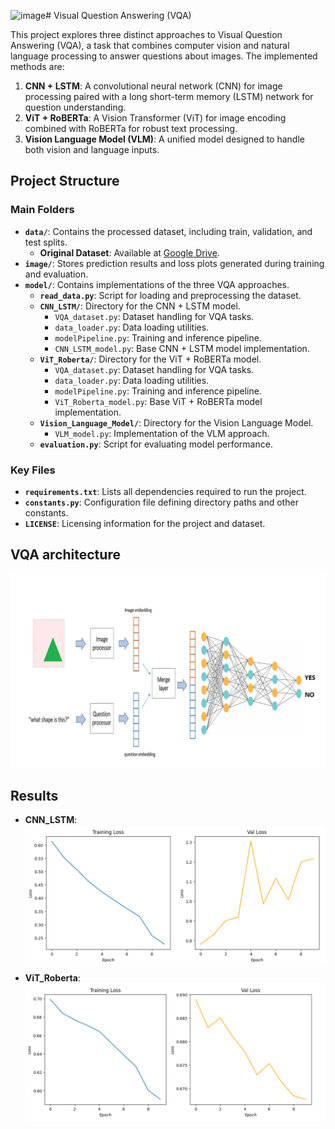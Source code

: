 ![image](https://github.com/user-attachments/assets/508a2617-648c-4e0f-9b9b-735d735e770f)# Visual Question Answering (VQA)

This project explores three distinct approaches to Visual Question Answering (VQA), a task that combines computer vision and natural language processing to answer questions about images. The implemented methods are:
1. **CNN + LSTM**: A convolutional neural network (CNN) for image processing paired with a long short-term memory (LSTM) network for question understanding.
2. **ViT + RoBERTa**: A Vision Transformer (ViT) for image encoding combined with RoBERTa for robust text processing.
3. **Vision Language Model (VLM)**: A unified model designed to handle both vision and language inputs.

## Project Structure

### Main Folders
- **`data/`**: Contains the processed dataset, including train, validation, and test splits.
  - **Original Dataset**: Available at [Google Drive](https://drive.google.com/file/d/1kc6XNqHZJg27KeBuoAoYj70_1rT92191/view?usp=sharing).
- **`image/`**: Stores prediction results and loss plots generated during training and evaluation.
- **`model/`**: Contains implementations of the three VQA approaches.
  - **`read_data.py`**: Script for loading and preprocessing the dataset.
  - **`CNN_LSTM/`**: Directory for the CNN + LSTM model.
    - `VQA_dataset.py`: Dataset handling for VQA tasks.
    - `data_loader.py`: Data loading utilities.
    - `modelPipeline.py`: Training and inference pipeline.
    - `CNN_LSTM_model.py`: Base CNN + LSTM model implementation.
  - **`ViT_Roberta/`**: Directory for the ViT + RoBERTa model.
    - `VQA_dataset.py`: Dataset handling for VQA tasks.
    - `data_loader.py`: Data loading utilities.
    - `modelPipeline.py`: Training and inference pipeline.
    - `ViT_Roberta_model.py`: Base ViT + RoBERTa model implementation.
  - **`Vision_Language_Model/`**: Directory for the Vision Language Model.
    - `VLM_model.py`: Implementation of the VLM approach.
  - **`evaluation.py`**: Script for evaluating model performance.

### Key Files
- **`requirements.txt`**: Lists all dependencies required to run the project.
- **`constants.py`**: Configuration file defining directory paths and other constants.
- **`LICENSE`**: Licensing information for the project and dataset.


## VQA architecture
<div style="text-align: center;">
    <img src="https://github.com/DANGKHOIk22/Project-Visual-Question-Answering/blob/main/image/Screenshot%202025-03-14%20190823.png?raw=true" width="700"/>
</div>

## Results
- **CNN_LSTM**: <div style="text-align: center;">
    <img src="https://github.com/DANGKHOIk22/Project-Visual-Question-Answering/blob/main/image/CNN_LSTM.png?raw=true" width="700"/>
</div>

- **ViT_Roberta**: <div style="text-align: center;">
    <img src="https://github.com/DANGKHOIk22/Project-Visual-Question-Answering/blob/main/image/Vit_Roberta.png?raw=true" width="700"/>
</div>

   
